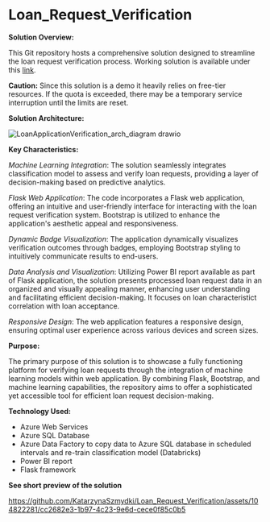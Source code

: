# Loan_Request_Verification



**Solution Overview:**

This Git repository hosts a comprehensive solution designed to streamline the loan request verification process. Working solution is available under this [link](https://loanapplicationverification.azurewebsites.net/).

**Caution:** Since this solution is a demo it heavily relies on free-tier resources. If the quota is exceeded, there may be a temporary service interruption until the limits are reset.


**Solution Architecture:**


![LoanApplicationVerification_arch_diagram drawio](https://github.com/KatarzynaSzmydki/Loan_Request_Verification/assets/104822281/62a2f785-a921-4cc4-ae96-1824694d5fce)


**Key Characteristics:**

_Machine Learning Integration_: The solution seamlessly integrates classification model to assess and verify loan requests, providing a layer of decision-making based on predictive analytics.

_Flask Web Application_: The code incorporates a Flask web application, offering an intuitive and user-friendly interface for interacting with the loan request verification system. Bootstrap is utilized to enhance the application's aesthetic appeal and responsiveness.

_Dynamic Badge Visualization_: The application dynamically visualizes verification outcomes through badges, employing Bootstrap styling to intuitively communicate results to end-users.

_Data Analysis and Visualization_: Utilizing Power BI report available as part of Flask application, the solution presents processed loan request data in an organized and visually appealing manner, enhancing user understanding and facilitating efficient decision-making. It focuses on loan characteristict correlation with loan acceptance.

_Responsive Design_: The web application features a responsive design, ensuring optimal user experience across various devices and screen sizes.


**Purpose:**

The primary purpose of this solution is to showcase a fully functioning platform for verifying loan requests through the integration of machine learning models within web application. By combining Flask, Bootstrap, and machine learning capabilities, the repository aims to offer a sophisticated yet accessible tool for efficient loan request decision-making.

**Technology Used:**

- Azure Web Services
- Azure SQL Database
- Azure Data Factory to copy data to Azure SQL database in scheduled intervals and re-train classification model (Databricks)
- Power BI report
- Flask framework


**See short preview of the solution**


https://github.com/KatarzynaSzmydki/Loan_Request_Verification/assets/104822281/cc2682e3-1b97-4c23-9e6d-cece0f85c0b5







